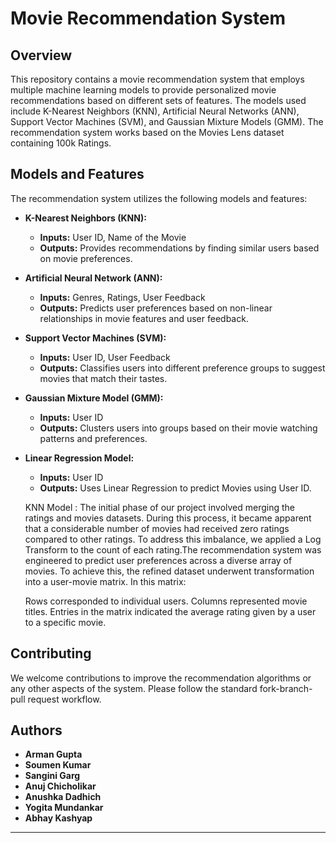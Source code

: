 
# Movie Recommendation System

## Overview
This repository contains a movie recommendation system that employs multiple machine learning models to provide personalized movie recommendations based on different sets of features. The models used include K-Nearest Neighbors (KNN), Artificial Neural Networks (ANN), Support Vector Machines (SVM), and Gaussian Mixture Models (GMM). The recommendation system works based on the Movies Lens dataset containing 100k Ratings.

## Models and Features
The recommendation system utilizes the following models and features:

- **K-Nearest Neighbors (KNN):**
  - **Inputs:** User ID, Name of the Movie
  - **Outputs:** Provides recommendations by finding similar users based on movie preferences.
    

- **Artificial Neural Network (ANN):**
  - **Inputs:** Genres, Ratings, User Feedback
  - **Outputs:** Predicts user preferences based on non-linear relationships in movie features and user feedback.

- **Support Vector Machines (SVM):**
  - **Inputs:** User ID, User Feedback
  - **Outputs:** Classifies users into different preference groups to suggest movies that match their tastes.

- **Gaussian Mixture Model (GMM):**
  - **Inputs:** User ID
  - **Outputs:** Clusters users into groups based on their movie watching patterns and preferences.
- **Linear Regression Model:**
  - **Inputs:** User ID
  - **Outputs:** Uses Linear Regression to predict Movies using User ID.

  KNN Model :
      The initial phase of our project involved merging the ratings and movies datasets. During this process, it became apparent that a considerable number of movies had received zero ratings compared to other ratings. To address this imbalance, we applied a Log Transform to the count of each rating.The recommendation system was engineered to predict user preferences across a diverse array of movies. To achieve this, the refined dataset underwent transformation into a user-movie matrix. In this matrix:
    
    Rows corresponded to individual users.
    Columns represented movie titles.
    Entries in the matrix indicated the average rating given by a user to a specific movie.

## Contributing
We welcome contributions to improve the recommendation algorithms or any other aspects of the system. Please follow the standard fork-branch-pull request workflow.

## Authors
- **Arman Gupta**
- **Soumen Kumar**
- **Sangini Garg**
- **Anuj Chicholikar**
- **Anushka Dadhich**
- **Yogita Mundankar**
- **Abhay Kashyap**

---
